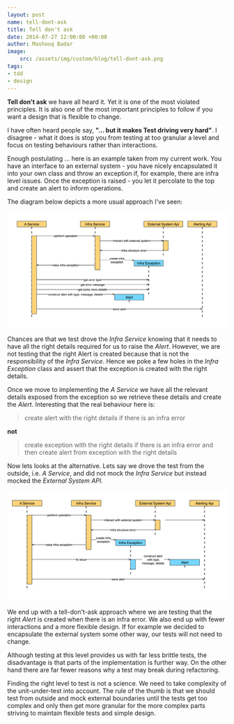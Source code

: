 ```yaml
---
layout: post
name: tell-dont-ask
title: Tell don't ask
date: 2014-07-27 12:00:00 +00:00
author: Mashooq Badar
image:
    src: /assets/img/custom/blog/tell-dont-ask.png
tags:
- tdd
- design
---
```


**Tell don't ask** we have all heard it. Yet it is one of the most violated principles. It is also one of the most important principles to follow if you want a design that is flexible to change.

I have often heard people say, **"... but it makes Test driving very hard"**. I disagree - what it does is stop you from testing at too granular a level and focus on testing behaviours rather than interactions.

Enough postulating ... here is an example taken from my current work. You have an interface to an external system - you have nicely encapsulated it into your own class and throw an exception if, for example, there are infra level issues. Once the exception is raised - you let it percolate to the top and create an alert to inform operations.

The diagram below depicts a more usual approach I've seen:

![Ask! not tell](/assets/img/custom/blog/ask-not-tell.png)

Chances are that we test drove the *Infra Service* knowing that it needs to have all the right details required for us to raise the *Alert*. However, we are not testing that the right Alert is created because that is not the responsibility of the *Infra Service*. Hence we poke a few holes in the *Infra Exception* class and assert that the exception is created with the right details. 

Once we move to implementing the *A Service* we have all the relevant details exposed from the exception so we retrieve these details and create the *Alert*. Interesting that the real behaviour here is:

> create alert with the right details if there is an infra error

**not**

> create exception with the right details if there is an infra error and then create alert from exception with the right details

Now lets looks at the alternative. Lets say we drove the test from the outside, i.e. *A Service*, and did not mock the *Infra Service* but instead mocked the *External System API*. 

![Tell! don't ask](/assets/img/custom/blog/tell-dont-ask.png)

We end up with a tell-don't-ask approach where we are testing that the right *Alert* is created when there is an infra error. We also end up with fewer interactions and a more flexible design. If for example we decided to encapsulate the external system some other way, our tests will not need to change. 

Although testing at this level provides us with far less brittle tests, the disadvantage is that parts of the implementation is further way. On the other hand there are far fewer reasons why a test may break during refactoring. 

Finding the right level to test is not a science. We need to take complexity of the unit-under-test into account. The rule of the thumb is that we should test from outside and mock external boundaries until the tests get too complex and only then get more granular for the more complex parts striving to maintain flexible tests and simple design.
